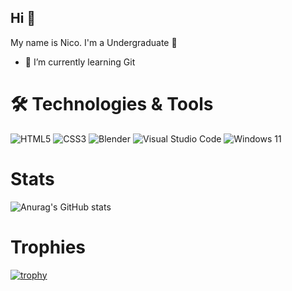## Hi 👋



My name is Nico. I'm a Undergraduate 📖 

* 🌱 I’m currently learning Git

# 🛠 Technologies & Tools

![HTML5](https://img.shields.io/badge/html5-%23E34F26.svg?style=for-the-badge&logo=html5&logoColor=white)
![CSS3](https://img.shields.io/badge/css3-%231572B6.svg?style=for-the-badge&logo=css3&logoColor=white)
![Blender](https://img.shields.io/badge/blender-%23F5792A.svg?style=for-the-badge&logo=blender&logoColor=white)
![Visual Studio Code](https://img.shields.io/badge/Visual%20Studio%20Code-0078d7.svg?style=for-the-badge&logo=visual-studio-code&logoColor=white)
![Windows 11](https://img.shields.io/badge/Windows%2011-%230079d5.svg?style=for-the-badge&logo=Windows%2011&logoColor=white)

# Stats
![Anurag's GitHub stats](https://github-readme-stats.vercel.app/api?username=Nico-Timm&show_icons=true)



# Trophies
[![trophy](https://github-profile-trophy.vercel.app/?username=Nico-Timm)](https://github.com/ryo-ma/github-profile-trophy)

